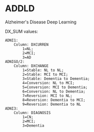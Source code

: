 # ADDLD

Alzheimer's Disease Deep Learning

DX_SUM values:

    ADNI1:
        Column: DXCURREN
            1=NL;
            2=MCI;
            3=AD
    ADNIGO/2:
        Column: DXCHANGE
            1=Stable: NL to NL;
            2=Stable: MCI to MCI;
            3=Stable: Dementia to Dementia;
            4=Conversion: NL to MCI;
            5=Conversion: MCI to Dementia;
            6=Conversion: NL to Dementia;
            7=Reversion: MCI to NL;
            8=Reversion: Dementia to MCI;
            9=Reversion: Dementia to NL
    ADNI3:
        Column: DIAGNOSIS
            1=CN;
            2=MCI;
            3=Dementia